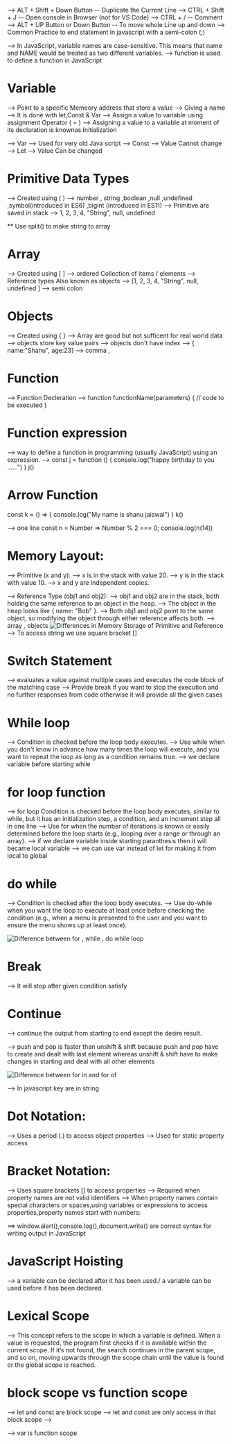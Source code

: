--> ALT + Shift + Down Button -- Duplicate the Current Line 
--> CTRL + Shift + J -- Open console in Browser (not for VS Code)
--> CTRL + / -- Comment 
--> ALT + UP Button or Down Button -- To move whole Line up and down 
--> Common Practice to end statement in javascript with a semi-colon (;)

--> In JavaScript, variable names are case-sensitive. This means that name and NAME would be treated as two different variables.
--> function is used to define a function in JavaScript

#  Variable 
--> Point to a specific Memeory address that store a value 
--> Giving a name 
--> It is done with let,Const & Var 
--> Assign a value to variable using assignment Operator ( = )
--> Assigning a value to a variable at moment of its declaration is knownas Initialization 

-->  Var --> Used for very old Java script 
-->  Const --> Value Cannot change 
-->  Let --> Value Can be changed 

#  Primitive Data Types 
--> Created using ( )
--> number , string ,boolean ,null ,undefined ,symbol(introduced in ES6) ,bigint (introduced in ES11)
--> Primitive are saved in stack 
--> 1, 2, 3, 4, "String", null, undefined

** Use split() to make string to array 

#  Array 
--> Created using [ ]
--> ordered Collection of items / elements 
--> Reference types Also known as objects 
--> [1, 2, 3, 4, "String", null, undefined ]
--> semi colon 

#  Objects
--> Created using { }
--> Array are good but not sufficent for real world data 
--> objects store key value pairs 
--> objects don't have index
--> { name:"Shanu", age:23}
--> comma ,

#  Function 
--> Function Decleration 
--> function functionName(parameters) {
    // code to be executed
}

# Function expression 
--> way to define a function in programming (usually JavaScript) using an expression.
--> const j = function () {
    console.log("happy birthday to you ......")
}
j()

# Arrow Function 
const k = () => {
    console.log("My name is shanu jaiswal")
}
k()

--> one line 
const n = Number => Number % 2 === 0;
console.log(n(14))

#  Memory Layout:
--> Primitive (x and y):
--> x is in the stack with value 20.
--> y is in the stack with value 10.
--> x and y are independent copies.

--> Reference Type (obj1 and obj2):
--> obj1 and obj2 are in the stack, both holding the same reference to an object in the heap.
--> The object in the heap looks like { name: "Bob" }.
--> Both obj1 and obj2 point to the same object, so modifying the object through either reference affects both.
--> array , objects
![Differences in Memory Storage of Primitive and Reference](image-1.png)
--> To access string we use square bracket []

#  Switch Statement
--> evaluates a value against multiple cases and executes the code block of the matching case
--> Provide break if you want to stop the execution and no further responses from code otherwise it will provide all the given cases 

#  While loop
--> Condition is checked before the loop body executes.
--> Use while when you don't know in advance how many times the loop will execute, and you want to repeat the loop as long as a condition remains true.
--> we declare variable before starting while 

#  for loop function 
--> for loop Condition is checked before the loop body executes, similar to while, but it has an initialization step, a condition, and an increment step all in one line
--> Use for when the number of iterations is known or easily determined before the loop starts (e.g., looping over a range or through an array).
--> if we declare variable inside starting   paranthesis then it will became local variable 
--> we can use var instead of let for making it from local to global 

#  do while 
--> Condition is checked after the loop body executes.
--> Use do-while when you want the loop to execute at least once before checking the condition (e.g., when a menu is presented to the user and you want to ensure the menu shows up at least once).
 
![Difference between for , while , do while loop ](image.png)

#  Break 
--> It will stop after given condition satisfy 

#  Continue 
--> continue the  output from starting to end except the desire result.

--> push and pop is faster than unshift & shift because push and pop have to create and dealt with last element whereas unshift & shift have to make changes in starting and deal with all other elements 

![Difference between for in and for of](image-2.png)

--> In javascript key are in string 

#  Dot Notation:
--> Uses a period (.) to access object properties
--> Used for static property access

#  Bracket Notation:
--> Uses square brackets [] to access properties
--> Required when property names are not valid identifiers
--> When property names contain special characters or spaces,using variables or expressions to access properties,property names start with numbers:

==> window.alert(),console.log(),document.write() are correct syntax for writing output in JavaScript

#  JavaScript Hoisting
--> a variable can be declared after it has been used./ a variable can be used before it has been declared.
# Lexical Scope 
-–> This concept refers to the scope in which a variable is defined. When a value is requested, the program first checks if it is available within the current scope. If it’s not found, the search continues in the parent scope, and so on, moving upwards through the scope chain until the value is found or the global scope is reached.

# block scope vs function scope
--> let and const are block scope 
--> let and const are only access in that block scope 
-->

--> var is function scope 